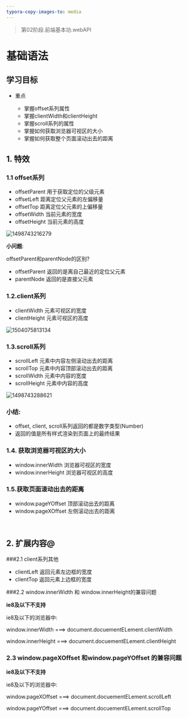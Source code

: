 ```yaml
---
typora-copy-images-to: media
---
```


> 第02阶段.前端基本功.webAPI

# 基础语法

## 学习目标

* 重点

  * 掌握offset系列属性
  * 掌握clientWidth和clientHeight
  * 掌握scroll系列的属性
  * 掌握如何获取浏览器可视区的大小
  * 掌握如何获取整个页面滚动出去的距离


## 1. 特效

### 1.1 offset系列

- offsetParent  用于获取定位的父级元素
- offsetLeft 距离定位父元素的左偏移量
- offsetTop 距离定位父元素的上偏移量
- offsetWidth 当前元素的宽度
- offsetHeight 当前元素的高度

![1498743216279](media/1498743216279.png)

**小问题**:

offsetParent和parentNode的区别?

- offsetParent 返回的是离自己最近的定位父元素
- parentNode 返回的是直接父元素



### 1.2.client系列

- clientWidth 元素可视区的宽度  
- clientHeight 元素可视区的高度



![1504075813134](media/1504075813134.png)

### 1.3.scroll系列

- scrollLeft 元素中内容左侧滚动出去的距离
- scrollTop  元素中内容顶部滚动出去的距离
- scrollWidth   元素中内容的宽度
- scrollHeight   元素中内容的高度



![1498743288621](media/1498743288621.png)

### 小结:

- offset, client, scroll系列返回的都是数字类型(Number)
- 返回的值是所有样式渲染到页面上的最终结果



### 1.4. 获取浏览器可视区的大小

- window.innerWidth  浏览器可视区的宽度
- window.innerHeight  浏览器可视区的高度

### 1.5.获取页面滚动出去的距离

- window.pageYOffset  顶部滚动出去的距离
- window.pageXOffset  左侧滚动出去的距离






​

## 2. 扩展内容@

###2.1 client系列其他

- clientLeft  返回元素左边框的宽度
- clientTop  返回元素上边框的宽度

###2.2 window.innerWidth 和 window.innerHeight的兼容问题

 **ie8及以下不支持**

ie8及以下的浏览器中:

window.innerWidth ===> document.docuementELement.clientWidth

window.innerHeight ===> document.docuementELement.clientHeight



### 2.3 window.pageXOffset 和window.pageYOffset 的兼容问题

 **ie8及以下不支持**

ie8及以下的浏览器中:

window.pageXOffset ===> document.docuementELement.scrollLeft

window.pageYOffset ===> document.docuementELement.scrollTop